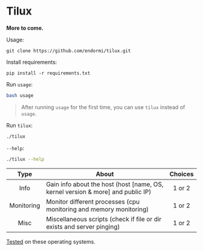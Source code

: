 # Tilux

**More to come.**

Usage:

```
git clone https://github.com/endormi/tilux.git
```

Install requirements:

```
pip install -r requirements.txt
```

Run `usage`:

```bash
bash usage
```

> After running `usage` for the first time, you can use `tilux` instead of `usage`.

Run `tilux`:

```bash
./tilux
```

`--help`:

```bash
./tilux --help
```

Type | About | Choices
:------:|-----------|:------:
Info | Gain info about the host (host [name, OS, kernel version & more] and public IP) | 1 or 2
Monitoring | Monitor different processes (cpu monitoring and memory monitoring) | 1 or 2
Misc | Miscellaneous scripts (check if file or dir exists and server pinging) | 1 or 2

[Tested](TESTED_ON.md) on these operating systems.
